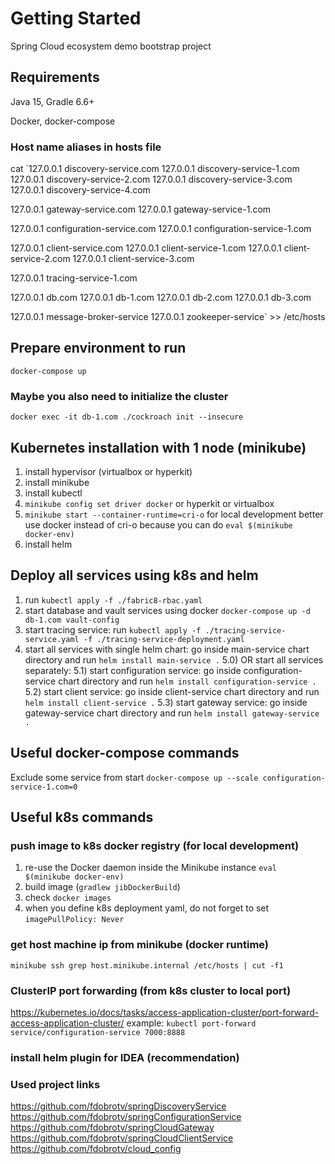 # Getting Started
Spring Cloud ecosystem demo bootstrap project

## Requirements
Java 15, Gradle 6.6+

Docker, docker-compose

### Host name aliases in hosts file
cat `127.0.0.1 discovery-service.com
127.0.0.1 discovery-service-1.com
127.0.0.1 discovery-service-2.com
127.0.0.1 discovery-service-3.com
127.0.0.1 discovery-service-4.com

127.0.0.1 gateway-service.com
127.0.0.1 gateway-service-1.com

127.0.0.1 configuration-service.com
127.0.0.1 configuration-service-1.com

127.0.0.1 client-service.com
127.0.0.1 client-service-1.com
127.0.0.1 client-service-2.com
127.0.0.1 client-service-3.com

127.0.0.1 tracing-service-1.com

127.0.0.1 db.com
127.0.0.1 db-1.com
127.0.0.1 db-2.com
127.0.0.1 db-3.com

127.0.0.1 message-broker-service
127.0.0.1 zookeeper-service` >> /etc/hosts

## Prepare environment to run
`docker-compose up`

### Maybe you also need to initialize the cluster
`docker exec -it db-1.com ./cockroach init --insecure`

## Kubernetes installation with 1 node (minikube)
1) install hypervisor (virtualbox or hyperkit)
2) install minikube
3) install kubectl
4) `minikube config set driver docker` or hyperkit or virtualbox
5) `minikube start --container-runtime=cri-o` for local development better use docker instead of cri-o because you can do `eval $(minikube docker-env)`
6) install helm

## Deploy all services using k8s and helm
1) run `kubectl apply -f ./fabric8-rbac.yaml` 
2) start database and vault services using docker `docker-compose up -d db-1.com vault-config`
3) start tracing service: run `kubectl apply -f ./tracing-service-service.yaml -f ./tracing-service-deployment.yaml`
4) start all services with single helm chart: go inside main-service chart directory and run `helm install main-service .`
5.0) OR start all services separately:
5.1) start configuration service: go inside configuration-service chart directory and run `helm install configuration-service .`
5.2) start client service: go inside client-service chart directory and run `helm install client-service .`
5.3) start gateway service: go inside gateway-service chart directory and run `helm install gateway-service .`

## Useful docker-compose commands
Exclude some service from start
`docker-compose up --scale configuration-service-1.com=0`

## Useful k8s commands
### push image to k8s docker registry (for local development)
1) re-use the Docker daemon inside the Minikube instance `eval $(minikube docker-env)`
2) build image (`gradlew jibDockerBuild`)
3) check `docker images`
4) when you define k8s deployment yaml, do not forget to set `imagePullPolicy: Never`

### get host machine ip from minikube (docker runtime)
`minikube ssh grep host.minikube.internal /etc/hosts | cut -f1`

### ClusterIP port forwarding (from k8s cluster to local port)
https://kubernetes.io/docs/tasks/access-application-cluster/port-forward-access-application-cluster/
example: `kubectl port-forward service/configuration-service 7000:8888`

### install helm plugin for IDEA (recommendation)

### Used project links
https://github.com/fdobrotv/springDiscoveryService
https://github.com/fdobrotv/springConfigurationService
https://github.com/fdobrotv/springCloudGateway
https://github.com/fdobrotv/springCloudClientService
https://github.com/fdobrotv/cloud_config